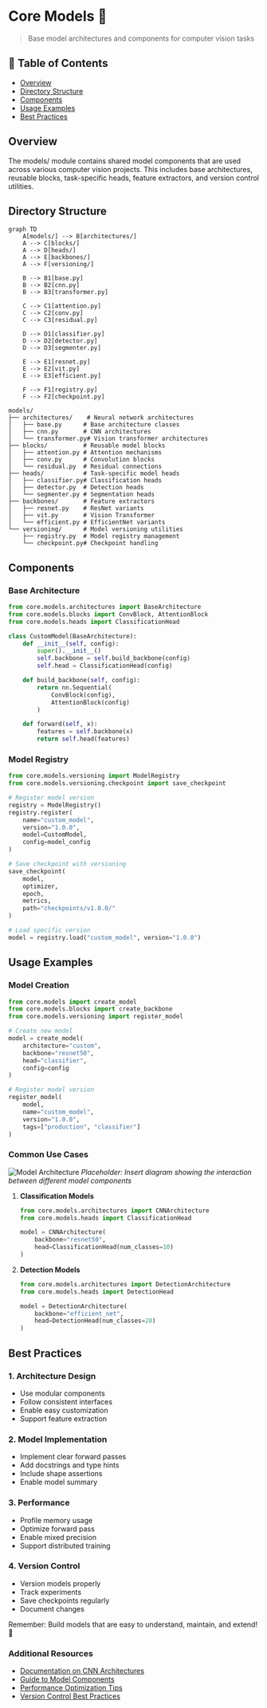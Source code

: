 # Core Models 🧠

> Base model architectures and components for computer vision tasks

## 📑 Table of Contents

- [Overview](#overview)
- [Directory Structure](#directory-structure)
- [Components](#components)
- [Usage Examples](#usage-examples)
- [Best Practices](#best-practices)

## Overview

The models/ module contains shared model components that are used across various computer vision projects. This includes base architectures, reusable blocks, task-specific heads, feature extractors, and version control utilities.

## Directory Structure

```mermaid
graph TD
    A[models/] --> B[architectures/]
    A --> C[blocks/]
    A --> D[heads/]
    A --> E[backbones/]
    A --> F[versioning/]

    B --> B1[base.py]
    B --> B2[cnn.py]
    B --> B3[transformer.py]

    C --> C1[attention.py]
    C --> C2[conv.py]
    C --> C3[residual.py]

    D --> D1[classifier.py]
    D --> D2[detector.py]
    D --> D3[segmenter.py]

    E --> E1[resnet.py]
    E --> E2[vit.py]
    E --> E3[efficient.py]

    F --> F1[registry.py]
    F --> F2[checkpoint.py]
```

```
models/
├── architectures/    # Neural network architectures
│   ├── base.py      # Base architecture classes
│   ├── cnn.py       # CNN architectures
│   └── transformer.py# Vision transformer architectures
├── blocks/          # Reusable model blocks
│   ├── attention.py # Attention mechanisms
│   ├── conv.py      # Convolution blocks
│   └── residual.py  # Residual connections
├── heads/           # Task-specific model heads
│   ├── classifier.py# Classification heads
│   ├── detector.py  # Detection heads
│   └── segmenter.py # Segmentation heads
├── backbones/       # Feature extractors
│   ├── resnet.py    # ResNet variants
│   ├── vit.py       # Vision Transformer
│   └── efficient.py # EfficientNet variants
└── versioning/      # Model versioning utilities
    ├── registry.py  # Model registry management
    └── checkpoint.py# Checkpoint handling
```

## Components

### Base Architecture

```python
from core.models.architectures import BaseArchitecture
from core.models.blocks import ConvBlock, AttentionBlock
from core.models.heads import ClassificationHead

class CustomModel(BaseArchitecture):
    def __init__(self, config):
        super().__init__()
        self.backbone = self.build_backbone(config)
        self.head = ClassificationHead(config)

    def build_backbone(self, config):
        return nn.Sequential(
            ConvBlock(config),
            AttentionBlock(config)
        )

    def forward(self, x):
        features = self.backbone(x)
        return self.head(features)
```

### Model Registry

```python
from core.models.versioning import ModelRegistry
from core.models.versioning.checkpoint import save_checkpoint

# Register model version
registry = ModelRegistry()
registry.register(
    name="custom_model",
    version="1.0.0",
    model=CustomModel,
    config=model_config
)

# Save checkpoint with versioning
save_checkpoint(
    model,
    optimizer,
    epoch,
    metrics,
    path="checkpoints/v1.0.0/"
)

# Load specific version
model = registry.load("custom_model", version="1.0.0")
```

## Usage Examples

### Model Creation

```python
from core.models import create_model
from core.models.blocks import create_backbone
from core.models.versioning import register_model

# Create new model
model = create_model(
    architecture="custom",
    backbone="resnet50",
    head="classifier",
    config=config
)

# Register model version
register_model(
    model,
    name="custom_model",
    version="1.0.0",
    tags=["production", "classifier"]
)
```

### Common Use Cases

![Model Architecture](docs/images/model_architecture.png)
_Placeholder: Insert diagram showing the interaction between different model components_

1. **Classification Models**

   ```python
   from core.models.architectures import CNNArchitecture
   from core.models.heads import ClassificationHead

   model = CNNArchitecture(
       backbone="resnet50",
       head=ClassificationHead(num_classes=10)
   )
   ```

2. **Detection Models**

   ```python
   from core.models.architectures import DetectionArchitecture
   from core.models.heads import DetectionHead

   model = DetectionArchitecture(
       backbone="efficient_net",
       head=DetectionHead(num_classes=20)
   )
   ```

## Best Practices

### 1. Architecture Design

- Use modular components
- Follow consistent interfaces
- Enable easy customization
- Support feature extraction

### 2. Model Implementation

- Implement clear forward passes
- Add docstrings and type hints
- Include shape assertions
- Enable model summary

### 3. Performance

- Profile memory usage
- Optimize forward pass
- Enable mixed precision
- Support distributed training

### 4. Version Control

- Version models properly
- Track experiments
- Save checkpoints regularly
- Document changes

Remember: Build models that are easy to understand, maintain, and extend! 💪

### Additional Resources

- [Documentation on CNN Architectures](docs/architectures.md)
- [Guide to Model Components](docs/components.md)
- [Performance Optimization Tips](docs/optimization.md)
- [Version Control Best Practices](docs/versioning.md)
